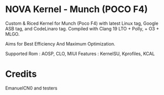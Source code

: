 # NOVA Kernel - Munch (POCO F4) 
Custom & Riced Kernel for Munch (Poco F4) with latest Linux tag, Google ASB tag, and CodeLinaro tag. Compiled with Clang 19 LTO + Polly, + O3 + MLGO.

Aims for Best Efficiency And Maximum Optimization.

Supported Rom : AOSP, CLO, MIUI
Features : KernelSU, Kprofiles, KCAL

# Credits
EmanuelCN0 and testers


